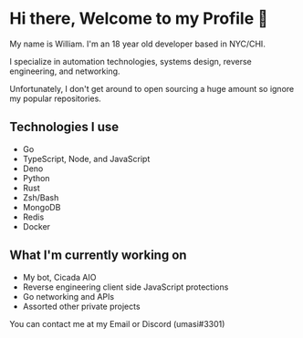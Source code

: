 # Hi there, Welcome to my Profile 👋

My name is William. I'm an 18 year old developer based in NYC/CHI.

I specialize in automation technologies, systems design, reverse engineering, and networking.

Unfortunately, I don't get around to open sourcing a huge amount so ignore my popular repositories.

## Technologies I use
- Go
- TypeScript, Node, and JavaScript
- Deno
- Python
- Rust
- Zsh/Bash
- MongoDB
- Redis
- Docker

## What I'm currently working on
- My bot, Cicada AIO
- Reverse engineering client side JavaScript protections
- Go networking and APIs
- Assorted other private projects

You can contact me at my Email or Discord (umasi#3301)
